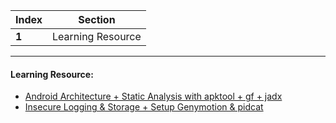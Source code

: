 Index | Section
---   | ---
**1** | Learning Resource

---

#### Learning Resource:

* [Android Architecture + Static Analysis with apktool + gf + jadx](https://www.youtube.com/watch?v=6-M_7O3A8AI&list=PLGJe0xGh7cH2lszCZ7qwsqouEK23XCMGp&index=2)
* [Insecure Logging & Storage + Setup Genymotion & pidcat](https://www.youtube.com/watch?v=JYUa3i_FYjE&list=PLGJe0xGh7cH2lszCZ7qwsqouEK23XCMGp&index=3)
